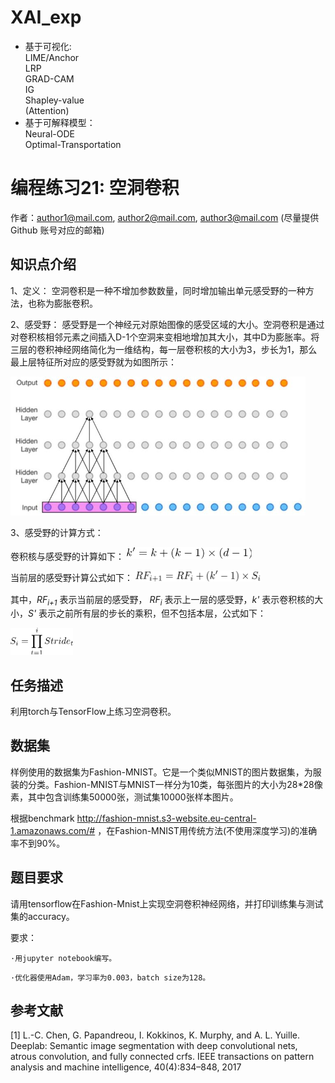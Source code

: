 

# XAI_exp
* 基于可视化:  
LIME/Anchor  
LRP   
GRAD-CAM  
IG  
Shapley-value   
(Attention)  
* 基于可解释模型：  
Neural-ODE   
Optimal-Transportation  
 


# 编程练习21: 空洞卷积

作者：author1@mail.com, author2@mail.com, author3@mail.com  (尽量提供 Github 账号对应的邮箱)

## 知识点介绍

1、定义：
空洞卷积是一种不增加参数数量，同时增加输出单元感受野的一种方法，也称为膨胀卷积。

2、感受野：
感受野是一个神经元对原始图像的感受区域的大小。空洞卷积是通过对卷积核相邻元素之间插入D-1个空洞来变相地增加其大小，其中D为膨胀率。将三层的卷积神经网络简化为一维结构，每一层卷积核的大小为3，步长为1，那么最上层特征所对应的感受野就为如图所示：

![](imgs/Picture1.png)

3、感受野的计算方式：


卷积核与感受野的计算如下：
<img src="imgs/formular1.jpg" width=200>

当前层的感受野计算公式如下：
<img src="imgs/formular2.jpg" width=200>

其中，*RF<sub>i+1</sub>* 表示当前层的感受野， *RF<sub>i</sub>* 表示上一层的感受野，*k'* 表示卷积核的大小，*S'* 表示之前所有层的步长的乘积，但不包括本层，公式如下：

<img src="imgs/formula3.jpg" width=100>

## 任务描述

利用torch与TensorFlow上练习空洞卷积。

## 数据集

样例使用的数据集为Fashion-MNIST。它是一个类似MNIST的图片数据集，为服装的分类。Fashion-MNIST与MNIST一样分为10类，每张图片的大小为28*28像素，其中包含训练集50000张，测试集10000张样本图片。

根据benchmark http://fashion-mnist.s3-website.eu-central-1.amazonaws.com/# ，在Fashion-MNIST用传统方法(不使用深度学习)的准确率不到90%。

## 题目要求

请用tensorflow在Fashion-Mnist上实现空洞卷积神经网络，并打印训练集与测试集的accuracy。

要求：

`·用jupyter notebook编写。`

`·优化器使用Adam，学习率为0.003，batch size为128。`

## 参考文献

[1] L.-C. Chen, G. Papandreou, I. Kokkinos, K. Murphy, and A. L. Yuille. Deeplab: Semantic image segmentation with deep convolutional nets, atrous convolution, and fully connected crfs. IEEE transactions on pattern analysis and machine intelligence, 40(4):834–848, 2017
